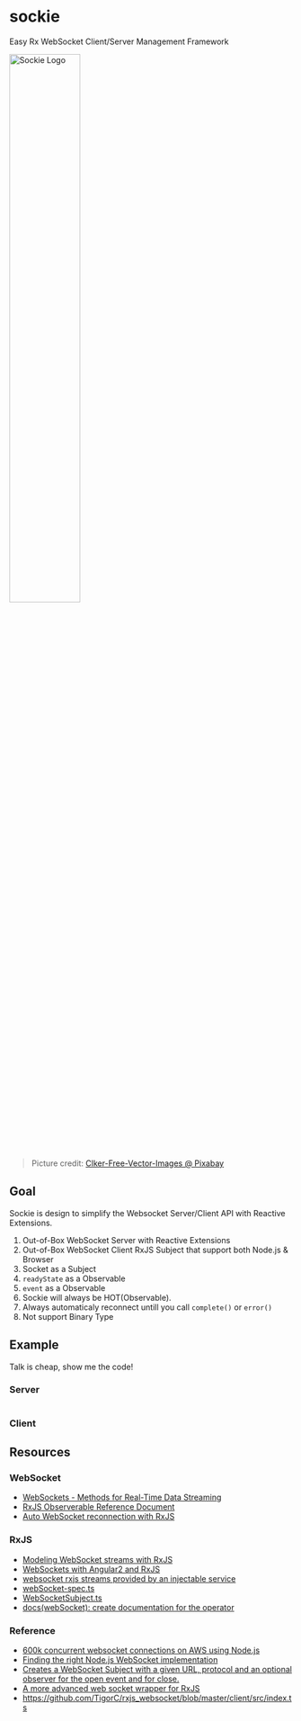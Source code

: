 # sockie
Easy Rx WebSocket Client/Server Management Framework

<img alt="Sockie Logo" src="http://huan.github.io/sockie/images/sockie.svg" width="50%">

> Picture credit: [Clker-Free-Vector-Images @ Pixabay](https://pixabay.com/photo-306249/)

## Goal

Sockie is design to simplify the Websocket Server/Client API with Reactive Extensions.

1. Out-of-Box WebSocket Server with Reactive Extensions
1. Out-of-Box WebSocket Client RxJS Subject that support both Node.js & Browser
1. Socket as a Subject
1. `readyState` as a Observable
1. `event` as a Observable
1. Sockie will always be HOT(Observable).
1. Always automaticaly reconnect untill you call `complete()` or `error()`
1. Not support Binary Type

## Example

Talk is cheap, show me the code!

### Server

```ts
```

### Client


## Resources

### WebSocket

* [WebSockets - Methods for Real-Time Data Streaming](https://os.alfajango.com/websockets-slides/#/)
* [RxJS Observerable Reference Document](http://reactivex.io/rxjs/class/es6/Observable.js~Observable.html#static-method-webSocket)
* [Auto WebSocket reconnection with RxJS](https://gearheart.io/blog/auto-websocket-reconnection-with-rxjs/)

### RxJS

* [Modeling WebSocket streams with RxJS](http://stackoverflow.com/a/37390611/1123955)
* [WebSockets with Angular2 and RxJS](https://medium.com/@lwojciechowski/websockets-with-angular2-and-rxjs-8b6c5be02fac)
* [websocket rxjs streams provided by an injectable service](https://github.com/ohjames/rxjs-websockets)
* [webSocket-spec.ts](https://github.com/ReactiveX/rxjs/blob/master/spec/observables/dom/webSocket-spec.ts)
* [WebSocketSubject.ts](https://github.com/ReactiveX/rxjs/blob/master/src/observable/dom/WebSocketSubject.ts)
* [docs(webSocket): create documentation for the operator](https://github.com/ReactiveX/rxjs/pull/2450/files)

### Reference

* [600k concurrent websocket connections on AWS using Node.js](https://blog.jayway.com/2015/04/13/600k-concurrent-websocket-connections-on-aws-using-node-js/)
* [Finding the right Node.js WebSocket implementation](https://medium.com/@denizozger/finding-the-right-node-js-websocket-implementation-b63bfca0539)
* [Creates a WebSocket Subject with a given URL, protocol and an optional observer for the open event and for close.](https://github.com/Reactive-Extensions/RxJS-DOM/blob/master/doc/operators/fromwebsocket.md)
* [A more advanced web socket wrapper for RxJS](https://github.com/fikrimuhal/RxSocketSubject)
* <https://github.com/TigorC/rxjs_websocket/blob/master/client/src/index.ts>
